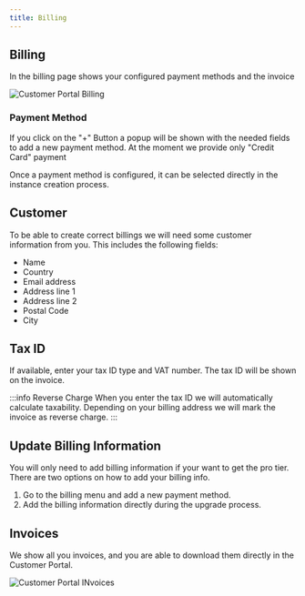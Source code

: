 ```yaml
---
title: Billing
---
```


## Billing

In the billing page shows your configured payment methods and the invoice 

![Customer Portal Billing](/img/manuals/portal/customer_portal_billing.png)

### Payment Method

If you click on the "+" Button a popup will be shown with the needed fields to add a new payment method.
At the moment we provide only "Credit Card" payment

Once a payment method is configured, it can be selected directly in the instance creation process.

## Customer

To be able to create correct billings we will need some customer information from you.
This includes the following fields:

- Name
- Country
- Email address
- Address line 1
- Address line 2
- Postal Code
- City

## Tax ID

If available, enter your tax ID type and VAT number.
The tax ID will be shown on the invoice.

:::info Reverse Charge
When you enter the tax ID we will automatically calculate taxability.
Depending on your billing address we will mark the invoice as reverse charge.
:::

## Update Billing Information

You will only need to add billing information if your want to get the pro tier. There are two options on how to add your billing info.

1. Go to the billing menu and add a new payment method.
2. Add the billing information directly during the upgrade process.

## Invoices

We show all you invoices, and you are able to download them directly in the Customer Portal.


![Customer Portal INvoices](/img/manuals/portal/customer_portal_invoices.png)
